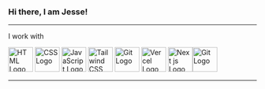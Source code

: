 ### Hi there, I am Jesse!

---
I work with

<img src="https://cdn.worldvectorlogo.com/logos/html-1.svg" alt="HTML Logo" width="50" height="50"/> <img src="https://cdn.worldvectorlogo.com/logos/css-3.svg" alt="CSS Logo" width="50" height="50"/> <img src="https://cdn.worldvectorlogo.com/logos/javascript-1.svg" alt="JavaScript Logo" width="50" height="50"/> <img src="https://cdn.worldvectorlogo.com/logos/tailwind-css-2.svg" alt="Tailwind CSS Logo" width="50" height="50"/> <img src="https://cdn.worldvectorlogo.com/logos/react-2.svg" alt="Git Logo" width="50" height="50"/> <img src="https://cdn.worldvectorlogo.com/logos/vercel.svg" alt="Vercel Logo" width="50" height="50"/>  <img src="https://cdn.worldvectorlogo.com/logos/next-js.svg" alt="Next js Logo" width="50" height="50"/><img src="https://cdn.worldvectorlogo.com/logos/git-icon.svg" alt="Git Logo" width="50" height="50"/>
<br> 

---

